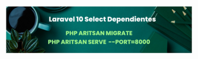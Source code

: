 ![BANNER](https://raw.githubusercontent.com/gsanchez1687/Laravel10SelectDependent/main/public/banner.png)